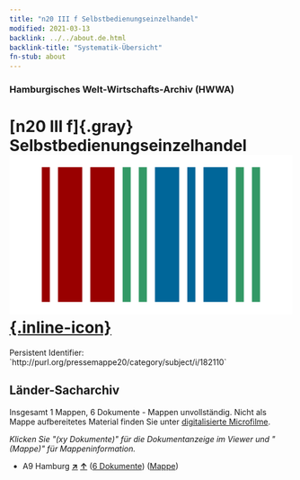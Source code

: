 ```yaml
---
title: "n20 III f Selbstbedienungseinzelhandel"
modified: 2021-03-13
backlink: ../../about.de.html
backlink-title: "Systematik-Übersicht"
fn-stub: about
---
```


### Hamburgisches Welt-Wirtschafts-Archiv (HWWA)

# [n20 III f]{.gray}&#8201; Selbstbedienungseinzelhandel &#160; [![Wikidata](/images/Wikidata-logo.svg "Wikidata"){.inline-icon}](http://www.wikidata.org/entity/Q104710954)

<div class="hint">Persistent Identifier: `http://purl.org/pressemappe20/category/subject/i/182110`</div>







## Länder-Sacharchiv




Insgesamt 1 Mappen, 6 Dokumente - Mappen unvollständig.
Nicht als Mappe aufbereitetes Material finden Sie unter [digitalisierte Microfilme](/film/h1_sh.de.html).

_Klicken Sie "(xy Dokumente)" für die Dokumentanzeige im Viewer und "(Mappe)" für Mappeninformation._



- A9 Hamburg [**&nearr;**](../../../geo/i/140905/about.de.html "Hamburg (alle Mappen)") [**&uarr;**](../../../geo/about.de.html#A9 "Ländersystematik") (<a href="https://pm20.zbw.eu/iiifview/folder/sh/140905,182110" title="über: Hamburg : Selbstbedienungseinzelhandel" target="_blank">6 Dokumente</a>) ([Mappe](../../../../folder/sh/1409xx/140905/1821xx/182110/about.de.html))








